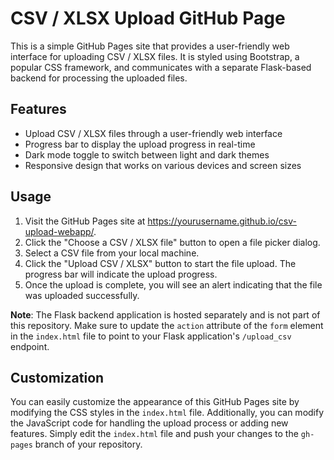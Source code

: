 # CSV / XLSX Upload GitHub Page

This is a simple GitHub Pages site that provides a user-friendly web interface for uploading CSV / XLSX files. It is styled using Bootstrap, a popular CSS framework, and communicates with a separate Flask-based backend for processing the uploaded files.

## Features

- Upload CSV / XLSX files through a user-friendly web interface
- Progress bar to display the upload progress in real-time
- Dark mode toggle to switch between light and dark themes
- Responsive design that works on various devices and screen sizes

## Usage

1. Visit the GitHub Pages site at https://yourusername.github.io/csv-upload-webapp/.
2. Click the "Choose a CSV / XLSX file" button to open a file picker dialog.
3. Select a CSV file from your local machine.
4. Click the "Upload CSV / XLSX" button to start the file upload. The progress bar will indicate the upload progress.
5. Once the upload is complete, you will see an alert indicating that the file was uploaded successfully.

**Note**: The Flask backend application is hosted separately and is not part of this repository. Make sure to update the `action` attribute of the `form` element in the `index.html` file to point to your Flask application's `/upload_csv` endpoint.

## Customization

You can easily customize the appearance of this GitHub Pages site by modifying the CSS styles in the `index.html` file. Additionally, you can modify the JavaScript code for handling the upload process or adding new features. Simply edit the `index.html` file and push your changes to the `gh-pages` branch of your repository.
